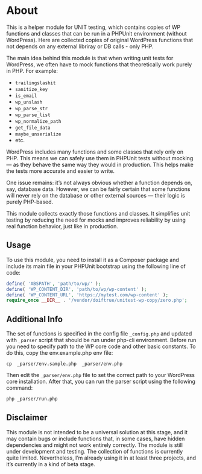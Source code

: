 About
=====
This is a helper module for UNIT testing, which contains copies of WP functions and classes that can be run in a PHPUnit environment (without WordPress). Here are collected copies of original WordPress functions that not depends on any external libriray or DB calls - only PHP.

The main idea behind this module is that when writing unit tests for WordPress, we often have to mock functions that theoretically work purely in PHP. For example:

* `trailingslashit`
* `sanitize_key`
* `is_email`
* `wp_unslash`
* `wp_parse_str`
* `wp_parse_list`
* `wp_normalize_path`
* `get_file_data`
* `maybe_unserialize`
* etc.

WordPress includes many functions and some classes that rely only on PHP. This means we can safely use them in PHPUnit tests without mocking — as they behave the same way they would in production. This helps make the tests more accurate and easier to write.

One issue remains: it’s not always obvious whether a function depends on, say, database data. However, we can be fairly certain that some functions will never rely on the database or other external sources — their logic is purely PHP-based.

This module collects exactly those functions and classes. It simplifies unit testing by reducing the need for mocks and improves reliability by using real function behavior, just like in production.


Usage
-----
To use this module, you need to install it as a Composer package and include its main file in your PHPUnit bootstrap using the following line of code:
```php
define( 'ABSPATH', 'path/to/wp/' );
define( 'WP_CONTENT_DIR', 'path/to/wp/wp-content' );
define( 'WP_CONTENT_URL', 'https://mytest.com/wp-content' );
require_once __DIR__ . '/vendor/doiftrue/unitest-wp-copy/zero.php';
```


Additional Info
---------------
The set of functions is specified in the config file `_config.php` and updated with ``_parser`` script that should be run under php-cli environment.
Before run you need to specify path to the WP core code and other basic constants. To do this, copy the env.example.php env file:
```shell
cp  _parser/env.sample.php  _parser/env.php
```
Then edit the `_parser/env.php` file to set the correct path to your WordPress core installation.
After that, you can run the parser script using the following command:
```bash
php _parser/run.php
```


Disclaimer
----------
This module is not intended to be a universal solution at this stage, and it may contain bugs or include functions that, in some cases, have hidden dependencies and might not work entirely correctly. The module is still under development and testing. The collection of functions is currently quite limited. Nevertheless, I’m already using it in at least three projects, and it’s currently in a kind of beta stage.

